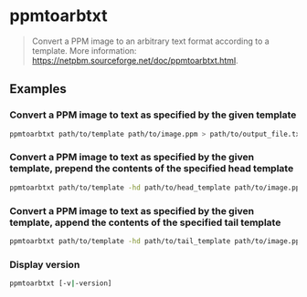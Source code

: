 # ppmtoarbtxt

> Convert a PPM image to an arbitrary text format according to a template. More information: <https://netpbm.sourceforge.net/doc/ppmtoarbtxt.html>.

## Examples

### Convert a PPM image to text as specified by the given template

```bash
ppmtoarbtxt path/to/template path/to/image.ppm > path/to/output_file.txt
```

### Convert a PPM image to text as specified by the given template, prepend the contents of the specified head template

```bash
ppmtoarbtxt path/to/template -hd path/to/head_template path/to/image.ppm > path/to/output_file.txt
```

### Convert a PPM image to text as specified by the given template, append the contents of the specified tail template

```bash
ppmtoarbtxt path/to/template -hd path/to/tail_template path/to/image.ppm > path/to/output_file.txt
```

### Display version

```bash
ppmtoarbtxt [-v|-version]
```
